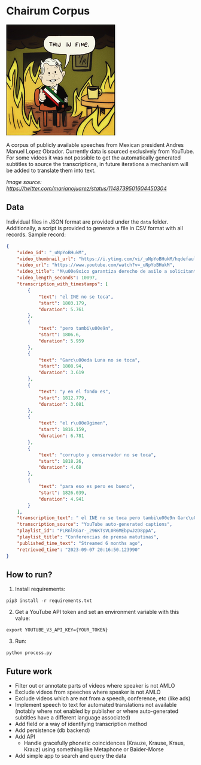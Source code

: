 # Chairum Corpus

![Mexico is fine](./thij_ij_fine.png)

A corpus of publicly available speeches from Mexican president Andres Manuel Lopez Obrador. 
Currently data is sourced exclusively from YouTube. For some videos it was not possible to get the automatically generated subtitles to source the transcriptions, in future iterations a mechanism will be added to translate them into text.

*Image source: https://twitter.com/marianojuarez/status/1148739501604450304*

## Data

Individual files in JSON format are provided under the `data` folder. Additionally, a script is provided to generate a file in CSV format with all records. Sample record:

```json
{
    "video_id": "_uNpYoBHukM",
    "video_thumbnail_url": "https://i.ytimg.com/vi/_uNpYoBHukM/hqdefault.jpg?sqp=-oaymwEcCNACELwBSFXyq4qpAw4IARUAAIhCGAFwAcABBg==&rs=AOn4CLBiA5GPXPQfIJ7UxkMLQKQY9gKhhQ",
    "video_url": "https://www.youtube.com/watch?v=_uNpYoBHukM",
    "video_title": "M\u00e9xico garantiza derecho de asilo a solicitantes de Nicaragua. Conferencia presidente AMLO",
    "video_length_seconds": 10097,
    "transcription_with_timestamps": [
        {
            "text": "el INE no se toca",
            "start": 1803.179,
            "duration": 5.761
        },
        {
            "text": "pero tambi\u00e9n",
            "start": 1806.6,
            "duration": 5.959
        },
        {
            "text": "Garc\u00eda Luna no se toca",
            "start": 1808.94,
            "duration": 3.619
        },
        {
            "text": "y en el fondo es",
            "start": 1812.779,
            "duration": 3.081
        },
        {
            "text": "el r\u00e9gimen",
            "start": 1816.159,
            "duration": 6.781
        },
        {
            "text": "corrupto y conservador no se toca",
            "start": 1818.26,
            "duration": 4.68
        },
        {
            "text": "para eso es pero es bueno",
            "start": 1826.039,
            "duration": 4.941
        }
    ],
    "transcription_text": " el INE no se toca pero tambi\u00e9n Garc\u00eda Luna no se toca y en el fondo es el r\u00e9gimen corrupto y conservador no se toca para eso es pero es bueno",
    "transcription_source": "YouTube auto-generated captions",
    "playlist_id": "PLRnlRGar-_296KTsVL0R6MEbpwJzD8ppA",
    "playlist_title": "Conferencias de prensa matutinas",
    "published_time_text": "Streamed 6 months ago",
    "retrieved_time": "2023-09-07 20:16:50.123990"
}
```

## How to run?

1. Install requirements:
```
pip3 install -r requirements.txt
```
2. Get a YouTube API token and set an environment variable with this value:
```
export YOUTUBE_V3_API_KEY={YOUR_TOKEN}
```
3. Run:
```
python process.py
```

## Future work

- Filter out or annotate parts of videos where speaker is not AMLO
- Exclude videos from speeches where speaker is not AMLO
- Exclude videos which are not from a speech, conference, etc (like ads)
- Implement speech to text for automated translations not available (notably where not enabled by publisher or where auto-generated subtitles have a different language associated)
- Add field or a way of identifying transcription method
- Add persistence (db backend)
- Add API
    - Handle gracefully phonetic coincidences (Krauze, Krause, Kraus, Krauz) using something like Metaphone or Baider-Morse
- Add simple app to search and query the data

